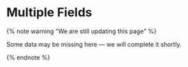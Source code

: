 # Multiple Fields

{% note warning "We are still updating this page" %}

Some data may be missing here — we will complete it shortly.

{% endnote %}